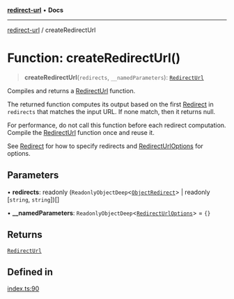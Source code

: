 [**redirect-url**](../readme.md) • **Docs**

---

[redirect-url](../globals.md) / createRedirectUrl

# Function: createRedirectUrl()

> **createRedirectUrl**(`redirects`, `__namedParameters`):
> [`RedirectUrl`](../type-aliases/RedirectUrl.md)

Compiles and returns a [RedirectUrl](../type-aliases/RedirectUrl.md) function.

The returned function computes its output based on the first
[Redirect](../type-aliases/Redirect.md) in `redirects` that matches the input
URL. If none match, then it returns null.

For performance, do not call this function before each redirect computation.
Compile the [RedirectUrl](../type-aliases/RedirectUrl.md) function once and
reuse it.

See [Redirect](../type-aliases/Redirect.md) for how to specify redirects and
[RedirectUrlOptions](../type-aliases/RedirectUrlOptions.md) for options.

## Parameters

• **redirects**: readonly
(`ReadonlyObjectDeep`\<[`ObjectRedirect`](../type-aliases/ObjectRedirect.md)\>
\| readonly [`string`, `string`])[]

• **\_\_namedParameters**:
`ReadonlyObjectDeep`\<[`RedirectUrlOptions`](../type-aliases/RedirectUrlOptions.md)\>
= `{}`

## Returns

[`RedirectUrl`](../type-aliases/RedirectUrl.md)

## Defined in

[index.ts:90](https://github.com/TomerAberbach/redirect-url/blob/4ea3b1ff21e8531a6e9e3b9c316a108c443a4f1f/src/index.ts#L90)
